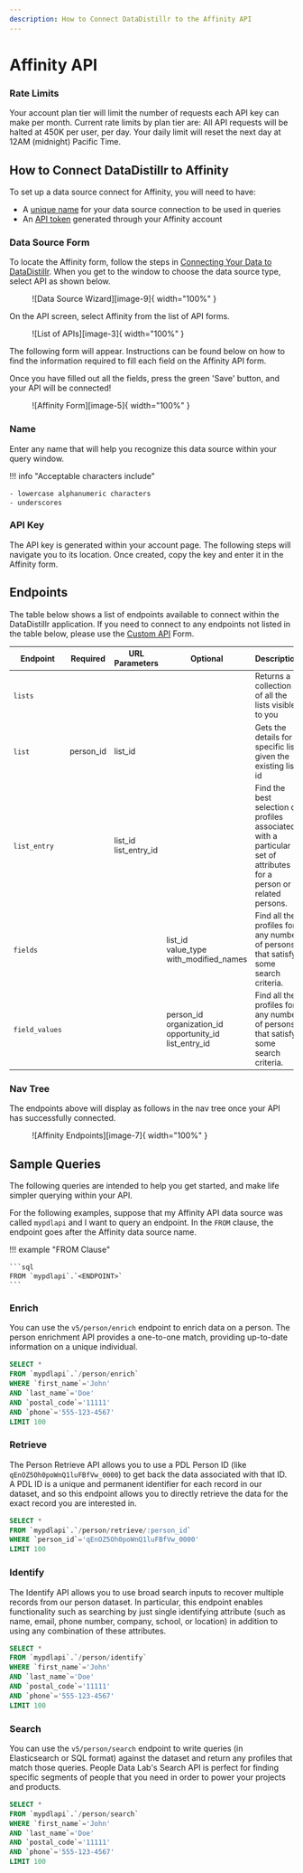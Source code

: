```yaml
---
description: How to Connect DataDistillr to the Affinity API
---
```


# Affinity API

### Rate Limits

Your account plan tier will limit the number of requests each API key can make per month. Current rate limits by plan tier are:
All API requests will be halted at 450K per user, per day. Your daily limit will reset the next day at 12AM (midnight) Pacific Time.

## How to Connect DataDistillr to Affinity
To set up a data source connect for Affinity, you will need to have:

- A [unique name](#name) for your data source connection to be used in queries
- An [API token](#api-key) generated through your Affinity account


### Data Source Form
To locate the Affinity form, follow the steps in [Connecting Your Data to DataDistillr](../../). When you get to the window to choose the data source type, select API as shown below.

<figure markdown>
  ![Data Source Wizard][image-9]{ width="100%" }
</figure>

On the API screen, select Affinity from the list of API forms.

<figure markdown>
  ![List of APIs][image-3]{ width="100%" }
</figure>

The following form will appear. Instructions can be found below on how to find the information required to fill each field on the Affinity API form.

Once you have filled out all the fields, press the green 'Save' button, and your API will be connected!


<figure markdown>
  ![Affinity Form][image-5]{ width="100%" }
</figure>


### Name
Enter any name that will help you recognize this data source within your query window.

!!! info "Acceptable characters include"

    - lowercase alphanumeric characters
    - underscores


### API Key
The API key is generated within your account page. The following steps will navigate you to its location. Once created, copy the key and enter it in the Affinity form.


## Endpoints
The table below shows a list of endpoints available to connect within the DataDistillr application. If you need to connect to any endpoints not listed in the table below, please use the [Custom API](../../) Form.

| Endpoint          | Required  | URL Parameters           | Optional                                                        | Description                                                                                                         |
|-------------------|-----------|--------------------------|-----------------------------------------------------------------|---------------------------------------------------------------------------------------------------------------------|
| `lists`           |           |                          |                                                                 | Returns a collection of all the lists visible to you                                                                |
| `list`            | person_id | list_id                  |                                                                 | Gets the details for a specific list given the existing list id                                                     |
| `list_entry`      |           | list_id<br>list_entry_id |                                                                 | Find the best selection of profiles associated with a particular set of attributes for a person or related persons. |
| `fields`          |           |                          | list_id<br>value_type<br>with_modified_names                    | Find all the profiles for any number of persons that satisfy some search criteria.                                  |
| `field_values`    |           |                          | person_id<br>organization_id<br>opportunity_id<br>list_entry_id | Find all the profiles for any number of persons that satisfy some search criteria.                                  |


### Nav Tree
The endpoints above will display as follows in the nav tree once your API has successfully connected.

<figure markdown>
  ![Affinity Endpoints][image-7]{ width="100%" }
</figure>



## Sample Queries
The following queries are intended to help you get started, and make life simpler querying within your API.

For the following examples, suppose that my Affinity API data source was called `mypdlapi` and I want to query an endpoint. In the `FROM` clause, the endpoint goes after the Affinity data source name.

!!! example "FROM Clause"

    ```sql
    FROM `mypdlapi`.`<ENDPOINT>`
    ```



### Enrich
You can use the `v5/person/enrich` endpoint to enrich data on a person. The person enrichment API provides a one-to-one match, providing up-to-date information on a unique individual.

```sql
SELECT *
FROM `mypdlapi`.`/person/enrich`
WHERE `first_name`='John'
AND `last_name`='Doe'
AND `postal_code`='11111'
AND `phone`='555-123-4567'
LIMIT 100
```

### Retrieve
The Person Retrieve API allows you to use a PDL Person ID (like `qEnOZ5Oh0poWnQ1luFBfVw_0000`) to get back the data associated with that ID. A PDL ID is a unique and permanent identifier for each record in our dataset, and so this endpoint allows you to directly retrieve the data for the exact record you are interested in.

```sql
SELECT *
FROM `mypdlapi`.`/person/retrieve/:person_id`
WHERE `person_id`='qEnOZ5Oh0poWnQ1luFBfVw_0000'
LIMIT 100
```

### Identify
The Identify API allows you to use broad search inputs to recover multiple records from our person dataset. In particular, this endpoint enables functionality such as searching by just single identifying attribute (such as name, email, phone number, company, school, or location) in addition to using any combination of these attributes.

```sql
SELECT *
FROM `mypdlapi`.`/person/identify`
WHERE `first_name`='John'
AND `last_name`='Doe'
AND `postal_code`='11111'
AND `phone`='555-123-4567'
LIMIT 100
```

### Search
You can use the `v5/person/search` endpoint to write queries (in Elasticsearch or SQL format) against the dataset and return any profiles that match those queries. People Data Lab's Search API is perfect for finding specific segments of people that you need in order to power your projects and products.

```sql
SELECT *
FROM `mypdlapi`.`/person/search`
WHERE `first_name`='John'
AND `last_name`='Doe'
AND `postal_code`='11111'
AND `phone`='555-123-4567'
LIMIT 100
```

[image-1]: ../../img/api/peopledatalabs/people-data-labs-home-page.png
[image-2]: ../../img/api/peopledatalabs/people-data-labs-api-keys.png
[image-3]: ../../img/api/affinity/affinity-select-api.png
[image-4]: ../../img/api/peopledatalabs/choose-form-peopledatalabs-dark.png
[image-5]: ../../img/api/affinity/affinity-form.png
[image-6]: ../../img/api/peopledatalabs/peopledatalabs-form-dark.png
[image-7]: ../../img/api/peopledatalabs/peopledatalabs-nav-tree-light.png
[image-8]: ../../img/api/peopledatalabs/peopledatalabs-nav-tree-dark.png
[image-9]: ../../img/api/select-api-form.png